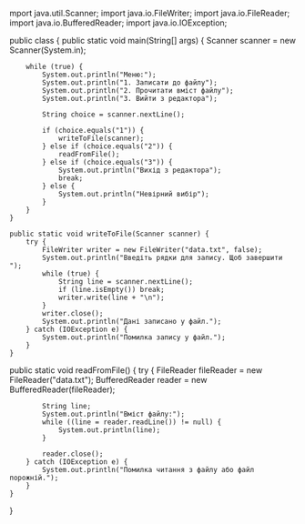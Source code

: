 mport java.util.Scanner;
import java.io.FileWriter;
import java.io.FileReader;
import java.io.BufferedReader;
import java.io.IOException;

public class {
    public static void main(String[] args) {
        Scanner scanner = new Scanner(System.in);

        while (true) {
            System.out.println("Меню:");
            System.out.println("1. Записати до файлу");
            System.out.println("2. Прочитати вміст файлу");
            System.out.println("3. Вийти з редактора");

            String choice = scanner.nextLine();

            if (choice.equals("1")) {
                writeToFile(scanner);
            } else if (choice.equals("2")) {
                readFromFile();
            } else if (choice.equals("3")) {
                System.out.println("Вихід з редактора");
                break;
            } else {
                System.out.println("Невірний вибір");
            }
        }
    }

    public static void writeToFile(Scanner scanner) {
        try {
            FileWriter writer = new FileWriter("data.txt", false);
            System.out.println("Введіть рядки для запису. Щоб завершити ");
            while (true) {
                String line = scanner.nextLine();
                if (line.isEmpty()) break;
                writer.write(line + "\n");
            }
            writer.close();
            System.out.println("Дані записано у файл.");
        } catch (IOException e) {
            System.out.println("Помилка запису у файл.");
        }
    }
public static void readFromFile() {
        try {
            FileReader fileReader = new FileReader("data.txt");
            BufferedReader reader = new BufferedReader(fileReader);

            String line;
            System.out.println("Вміст файлу:");
            while ((line = reader.readLine()) != null) {
                System.out.println(line);
            }

            reader.close();
        } catch (IOException e) {
            System.out.println("Помилка читання з файлу або файл порожній.");
        }
    }
}
